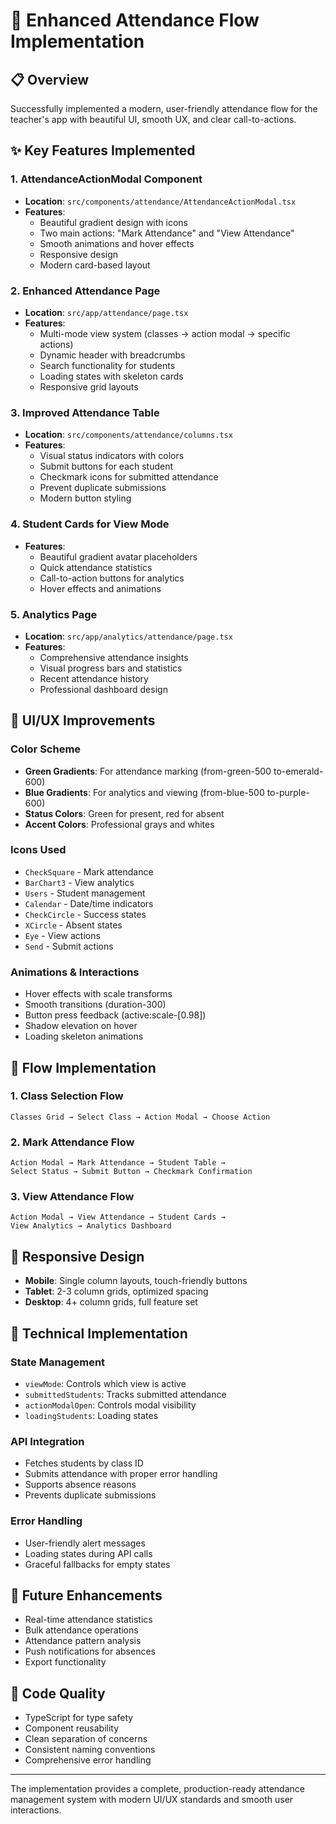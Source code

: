 # 🎯 Enhanced Attendance Flow Implementation

## 📋 Overview

Successfully implemented a modern, user-friendly attendance flow for the teacher's app with beautiful UI, smooth UX, and clear call-to-actions.

## ✨ Key Features Implemented

### 1. **AttendanceActionModal Component**

- **Location**: `src/components/attendance/AttendanceActionModal.tsx`
- **Features**:
  - Beautiful gradient design with icons
  - Two main actions: "Mark Attendance" and "View Attendance"
  - Smooth animations and hover effects
  - Responsive design
  - Modern card-based layout

### 2. **Enhanced Attendance Page**

- **Location**: `src/app/attendance/page.tsx`
- **Features**:
  - Multi-mode view system (classes → action modal → specific actions)
  - Dynamic header with breadcrumbs
  - Search functionality for students
  - Loading states with skeleton cards
  - Responsive grid layouts

### 3. **Improved Attendance Table**

- **Location**: `src/components/attendance/columns.tsx`
- **Features**:
  - Visual status indicators with colors
  - Submit buttons for each student
  - Checkmark icons for submitted attendance
  - Prevent duplicate submissions
  - Modern button styling

### 4. **Student Cards for View Mode**

- **Features**:
  - Beautiful gradient avatar placeholders
  - Quick attendance statistics
  - Call-to-action buttons for analytics
  - Hover effects and animations

### 5. **Analytics Page**

- **Location**: `src/app/analytics/attendance/page.tsx`
- **Features**:
  - Comprehensive attendance insights
  - Visual progress bars and statistics
  - Recent attendance history
  - Professional dashboard design

## 🎨 UI/UX Improvements

### Color Scheme

- **Green Gradients**: For attendance marking (from-green-500 to-emerald-600)
- **Blue Gradients**: For analytics and viewing (from-blue-500 to-purple-600)
- **Status Colors**: Green for present, red for absent
- **Accent Colors**: Professional grays and whites

### Icons Used

- `CheckSquare` - Mark attendance
- `BarChart3` - View analytics
- `Users` - Student management
- `Calendar` - Date/time indicators
- `CheckCircle` - Success states
- `XCircle` - Absent states
- `Eye` - View actions
- `Send` - Submit actions

### Animations & Interactions

- Hover effects with scale transforms
- Smooth transitions (duration-300)
- Button press feedback (active:scale-[0.98])
- Shadow elevation on hover
- Loading skeleton animations

## 🔄 Flow Implementation

### 1. Class Selection Flow

```
Classes Grid → Select Class → Action Modal → Choose Action
```

### 2. Mark Attendance Flow

```
Action Modal → Mark Attendance → Student Table →
Select Status → Submit Button → Checkmark Confirmation
```

### 3. View Attendance Flow

```
Action Modal → View Attendance → Student Cards →
View Analytics → Analytics Dashboard
```

## 📱 Responsive Design

- **Mobile**: Single column layouts, touch-friendly buttons
- **Tablet**: 2-3 column grids, optimized spacing
- **Desktop**: 4+ column grids, full feature set

## 🔧 Technical Implementation

### State Management

- `viewMode`: Controls which view is active
- `submittedStudents`: Tracks submitted attendance
- `actionModalOpen`: Controls modal visibility
- `loadingStudents`: Loading states

### API Integration

- Fetches students by class ID
- Submits attendance with proper error handling
- Supports absence reasons
- Prevents duplicate submissions

### Error Handling

- User-friendly alert messages
- Loading states during API calls
- Graceful fallbacks for empty states

## 🚀 Future Enhancements

- Real-time attendance statistics
- Bulk attendance operations
- Attendance pattern analysis
- Push notifications for absences
- Export functionality

## 📝 Code Quality

- TypeScript for type safety
- Component reusability
- Clean separation of concerns
- Consistent naming conventions
- Comprehensive error handling

---

The implementation provides a complete, production-ready attendance management system with modern UI/UX standards and smooth user interactions.
